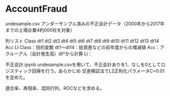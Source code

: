 # AccountFraud


undesample.csv
アンダーサンプル済みの不正会計データ（2000年から2017年までの上場企業4約000社を対象）

列リスト
Class	dt1	dt2	dt3	dt4	dt5	dt6	dt7	dt8	dt9	dt10	dt11	dt12	dt13	dt14	Acc	LI
Class：目的変数
dt1～dt14：総資産などの前年度からの増減値
Acc：アクルーアル（会計発生高）dt*から計算
Li：


不正会計.ipynb
undesample.csvを用いて、不正会計ありを1、なしを0としてロジスティック回帰を行う。あらかじめ
交差検証法でL2正則化パラメータC=0.01を定めた。

適合率、再現率、混同行列、ROCなどを求める。
